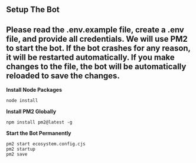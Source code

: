 ## Setup The Bot
Please read the .env.example file, create a .env file, and provide all credentials. We will use PM2 to start the bot. If the bot crashes for any reason, it will be restarted automatically. If you make changes to the file, the bot will be automatically reloaded to save the changes.  
---------------  
**Install Node Packages**
```
node install
```  
**Install PM2 Globally** 
```
npm install pm2@latest -g
```  
**Start the Bot Permanently**
```
pm2 start ecosystem.config.cjs
pm2 startup
pm2 save
```